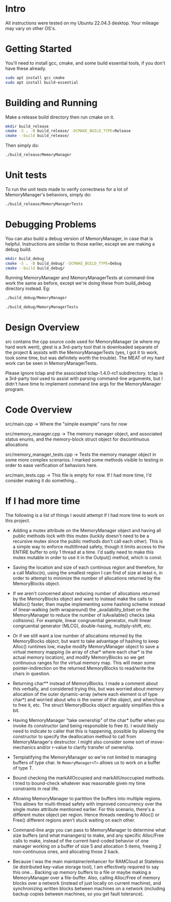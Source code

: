 # Intro
All instructions were tested on my Ubuntu 22.04.3 desktop. Your mileage may vary on other OS's.

# Getting Started
You'll need to install gcc, cmake, and some build essential tools, if you don't have these already.

```bash
sudo apt install gcc cmake
sudo apt install build-essential
```

# Building and Running

Make a release build directory then run cmake on it.

```bash
mkdir build_release
cmake -S . -B build_release/ -DCMAKE_BUILD_TYPE=Release
cmake --build build_release/
```

Then simply do:

```bash
./build_release/MemoryManager
```

# Unit tests

To run the unit tests made to verify correctness for a lot of MemoryManager's behaviors, simply do:

```bash
./build_release/MemoryManagerTests
```

# Debugging Problems

You can also build a debug version of MemoryManager, in case that is helpful. Instructions are similar to those earlier, except we are making a debug build.

```bash
mkdir build_debug
cmake -S . -B build_debug/ -DCMAKE_BUILD_TYPE=Debug
cmake --build build_debug/
```

Running MemoryManager and MemoryManagerTests at command-line work the same as before, except we're doing these from build_debug directory instead. Eg:

```bash
./build_debug/MemoryManager
```

```bash
./build_debug/MemoryManagerTests
```

# Design Overview

src contains the cpp source code used for MemoryManager (ie where my hard work went), gtest is a 3rd-party tool that is downloaded separate of the project & assists with the MemoryManagerTests (yes, I got it to work, took some time, but was definitely worth the trouble). The MEAT of my hard work can be seen in MemoryManagerTests.

Please ignore tclap and the associated tclap-1.4.0-rc1 subdirectory. tclap is a 3rd-party tool used to assist with parsing command-line arguments, but I didn't have time to implement command line args for the MemoryManager program.

# Code Overview

src/main.cpp   ->  Where the "simple example" runs for now

src/memory_manager.cpp   ->  The memory manager object, and associated status enums, and the memory-block struct object for discontinuous allocations

src/memory_manager_tests.cpp   ->  Tests the memory manager object in some more complex scenarios. I marked some methods visible to testing in order to ease verification of behaviors here.

src/main_tests.cpp  ->  This file is empty for now. If I had more time, I'd consider making it do something...

# If I had more time

The following is a list of things I would attempt if I had more time to work on this project.

- Adding a mutex attribute on the MemoryManager object and having all public methods lock with this mutex (luckily doesn't need to be a recursive mutex since the public methods don't call each other). This is a simple way to enforce multithread safety, though it limits access to the ENTIRE buffer to only 1 thread at a time. I'd sadly need to make this mutex mutable in order to use it in the Output() method, which is const.

- Saving the location and size of each continous region and therefore, for a call Malloc(n), using the smallest region I can find of size at least n, in order to attempt to minimize the number of allocations returned by the MemoryBlocks object.

- If we aren't concerned about reducing number of allocations returned by the MemoryBlocks object and want to instead make the calls to Malloc() faster, then maybe implementing some hashing scheme instead of linear-walking (with wraparound) the _availability_bitset on the MemoryManager to reduce the number of isAvailable() checks (aka collisions). For example, linear congruential generator, multi linear congruential generator (MLCG), double-hasing, multiply-shift, etc.

- Or if we still want a low number of allocations returned by the MemoryBlocks object, but want to take advantage of hashing to keep Alloc() runtimes low, maybe modify MemoryManager object to save a virtual memory mapping (ie array of char* where each char* is the actual memory location), and modify MemoryBlocks so we get continuous ranges for the virtual memory map. This will mean some pointer-indirection on the returned MemoryBlocks to read/write the chars in question.

- Returning char** instead of MemoryBlocks. I made a comment about this verbally, and considered trying this, but was worried about memory allocation of the outer dynamic-array (where each element is of type char*) and worried about who is the owner of the object, and when/how to free it, etc. The struct MemoryBlocks object arguably simplifies this a bit.

- Having MemoryManager "take ownership" of the char* buffer when you invoke its constructor (and being responsible to free it). I would likely need to indicate to caller that this is happening, possible by allowing the constructor to specify the deallocation method to call from MemoryManager's destructor. I might also consider some sort of move-mechanics and/or r-value to clarify transfer of ownership. 

- Templatifying the MemoryManager so we're not limited to managing buffers of type char. Ie `MemoryManager<T>` allows us to work on a buffer of type T.

- Bound checking the markAllOccupied and markAllUnoccupied methods. I tried to bound-check whatever was reasonable given my time constraints in real life.

- Allowing MemoryManager to partition the buffers into multiple regions. This allows for multi-thread safety with improved concurrency over the single mutex attribute mentioned earlier. For this scenario, there's a different mutex object per region. Hence threads needing to Alloc() or Free() different regions aren't stuck waiting on each other.

- Command-line args you can pass to MemoryManager to determine what size buffers (and what manangers) to make, and any specific Alloc/Free calls to make, instead of the current hard-coded behavior of one manager working on a buffer of size 5 and allocation 5 items, freeing 2 non-continuous ones, and allocating those 2 back.

- Because I was the main maintainer/enhancer for RAMCloud at Stateless (ie distributed key-value storage tool), I am effectively required to say this one... Backing up memory buffers to a file or maybe making a MemoryManager over a file-buffer. Also, calling Alloc/Free of memory blocks over a network (instead of just locally on current machine), and synchronizing written blocks between machines on a network (including backup copies between machines, so you get fault tolerance).
